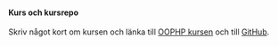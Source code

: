 #### Kurs och kursrepo

Skriv något kort om kursen och länka till [OOPHP kursen](https://github.com/Abo-khalaf/oophp_v5) och till [GitHub](https://github.com/Abo-khalaf/design-v2).

